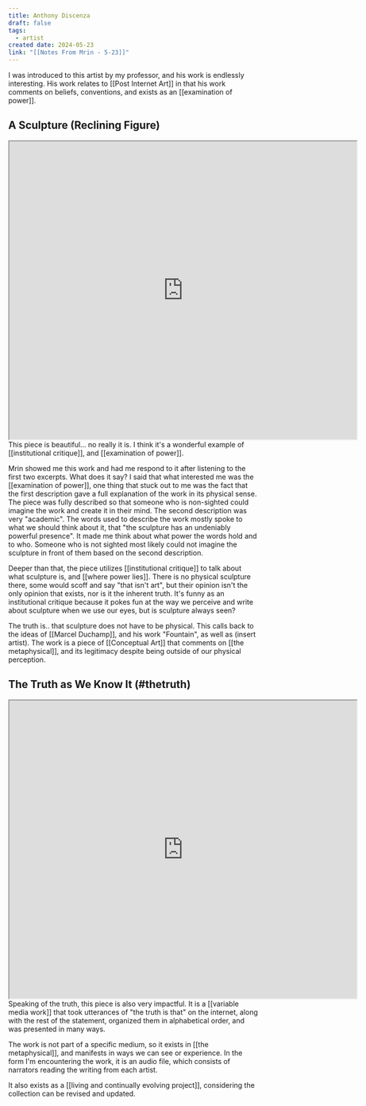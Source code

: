 ```yaml
---
title: Anthony Discenza
draft: false
tags:
  - artist
created date: 2024-05-23
link: "[[Notes From Mrin - 5-23]]"
---
```

I was introduced to this artist by my professor, and his work is endlessly interesting. His work relates to [[Post Internet Art]] in that his work comments on beliefs, conventions, and exists as an [[examination of power]]. 

## A Sculpture (Reclining Figure)
<iframe width= "700", height="600", src="https://anthonydiscenza.info/a-sculpture"></iframe>
This piece is beautiful... no really it is. I think it's a wonderful example of [[institutional critique]], and [[examination of power]]. 

Mrin showed me this work and had me respond to it after listening to the first two excerpts. What does it say?
I said that what interested me was the [[examination of power]], one thing that stuck out to me was the fact that the first description gave a full explanation of the work in its physical sense. The piece was fully described so that someone who is non-sighted could imagine the work and create it in their mind. The second description was very "academic". The words used to describe the work mostly spoke to what we should think about it, that "the sculpture has an undeniably powerful presence". It made me think about what power the words hold and to who. Someone who is not sighted most likely could not imagine the sculpture in front of them based on the second description. 

Deeper than that, the piece utilizes [[institutional critique]] to talk about what sculpture is, and [[where power lies]]. There is no physical sculpture there, some would scoff and say "that isn't art", but their opinion isn't the only opinion that exists, nor is it the inherent truth. It's funny as an institutional critique because it pokes fun at the way we perceive and write about sculpture when we use our eyes, but is sculpture always seen?

The truth is.. that sculpture does not have to be physical. This calls back to the ideas of [[Marcel Duchamp]], and his work "Fountain", as well as (insert artist). The work is a piece of [[Conceptual Art]] that comments on [[the metaphysical]], and its legitimacy despite being outside of our physical perception.

## The Truth as We Know It (#thetruth)
<iframe width= "700", height="600", src="https://anthonydiscenza.info/the-truth"></iframe>
Speaking of the truth, this piece is also very impactful. It is a [[variable media work]] that took utterances of "the truth is that" on the internet, along with the rest of the statement, organized them in alphabetical order, and was presented in many ways. 

The work is not part of a specific medium, so it exists in [[the metaphysical]], and manifests in ways we can see or experience. In the form I'm encountering the work, it is an audio file, which consists of narrators reading the writing from each artist. 

It also exists as a [[living and continually evolving project]], considering the collection can be revised and updated.